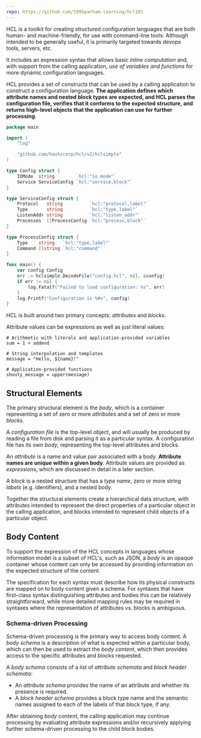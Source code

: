 ```yaml
---
repo: https://github.com/1995parham-learning/hcl101
---
```


HCL is a toolkit for creating structured configuration languages that are both human- and machine-friendly, for use with command-line tools. Although intended to be generally useful, it is primarily targeted towards devops tools, servers, etc.

It includes an expression syntax that allows basic _inline computation_ and, with support from the calling application, _use of variables and functions_ for more dynamic configuration languages.

HCL provides a set of constructs that can be used by a calling application to construct a configuration language. **The application defines which attribute names and nested block types are expected, and HCL parses the configuration file, verifies that it conforms to the expected structure, and returns high-level objects that the application can use for further processing**.

```go
package main

import (
	"log"

	"github.com/hashicorp/hcl/v2/hclsimple"
)

type Config struct {
	IOMode  string        `hcl:"io_mode"`
	Service ServiceConfig `hcl:"service,block"`
}

type ServiceConfig struct {
	Protocol   string          `hcl:"protocol,label"`
	Type       string          `hcl:"type,label"`
	ListenAddr string          `hcl:"listen_addr"`
	Processes  []ProcessConfig `hcl:"process,block"`
}

type ProcessConfig struct {
	Type    string   `hcl:"type,label"`
	Command []string `hcl:"command"`
}

func main() {
	var config Config
	err := hclsimple.DecodeFile("config.hcl", nil, &config)
	if err != nil {
		log.Fatalf("Failed to load configuration: %s", err)
	}
	log.Printf("Configuration is %#v", config)
}
```

HCL is built around two primary concepts: _attributes_ and _blocks_.

Attribute values can be expressions as well as just literal values:

```hcl
# Arithmetic with literals and application-provided variables
sum = 1 + addend

# String interpolation and templates
message = "Hello, ${name}!"

# Application-provided functions
shouty_message = upper(message)
```

## Structural Elements

The primary structural element is the _body_, which is a container representing a set of zero or more _attributes_ and a set of zero or more _blocks_.

A _configuration file_ is the top-level object, and will usually be produced by reading a file from disk and parsing it as a particular syntax. A configuration file has its own _body_, representing the top-level attributes and blocks.

An _attribute_ is a name and value pair associated with a body. **Attribute names are unique within a given body**. Attribute values are provided as _expressions_, which are discussed in detail in a later section.

A _block_ is a nested structure that has a _type name_, zero or more string _labels_ (e.g. identifiers), and a nested body.

Together the structural elements create a hierarchical data structure, with attributes intended to represent the direct properties of a particular object in the calling application, and blocks intended to represent child objects of a particular object.

## Body Content

To support the expression of the HCL concepts in languages whose information model is a subset of HCL's, such as JSON, a _body_ is an opaque container whose content can only be accessed by providing information on the expected structure of the content.

The specification for each syntax must describe how its physical constructs are mapped on to body content given a schema. For syntaxes that have first-class syntax distinguishing attributes and bodies this can be relatively straightforward, while more detailed mapping rules may be required in syntaxes where the representation of attributes vs. blocks is ambiguous.

### Schema-driven Processing

Schema-driven processing is the primary way to access body content. A _body schema_ is a description of what is expected within a particular body, which can then be used to extract the _body content_, which then provides access to the specific attributes and blocks requested.

A _body schema_ consists of a list of _attribute schemata_ and _block header schemata_:

-   An _attribute schema_ provides the name of an attribute and whether its presence is required.
-   A _block header schema_ provides a block type name and the semantic names assigned to each of the labels of that block type, if any.

After obtaining _body content_, the calling application may continue processing by evaluating attribute expressions and/or recursively applying further schema-driven processing to the child block bodies.
